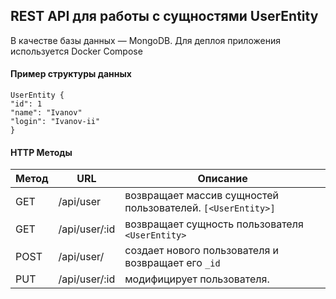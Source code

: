 ## REST API для работы с сущностями UserEntity

В качестве базы данных — MongoDB. Для деплоя приложения используется Docker Compose

#### Пример структуры данных

```
UserEntity {
"id": 1
"name": "Ivanov"
"login": "Ivanov-ii"
}
```

#### HTTP Методы

Метод|URL|Описание
-|-|-
GET| /api/user | возвращает массив сущностей пользователей. `[<UserEntity>]`
GET| /api/user/:id | возвращает сущность пользователя `<UserEntity>`
POST| /api/user/ | создает нового пользователя и возвращает его `_id`
PUT| /api/user/:id | модифицирует пользователя.
